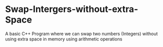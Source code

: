 # Swap-Intergers-without-extra-Space
A basic C++ Program where we can swap two numbers (Integers) without using extra space in memory using arithmetic operations 
